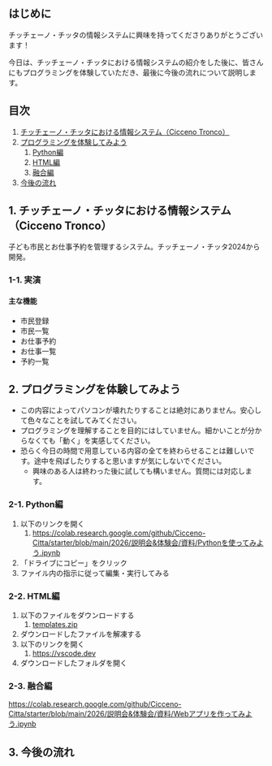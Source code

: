 ## はじめに

チッチェーノ・チッタの情報システムに興味を持ってくださりありがとうございます！

今日は、チッチェーノ・チッタにおける情報システムの紹介をした後に、皆さんにもプログラミングを体験していただき、最後に今後の流れについて説明します。

## 目次

1. [チッチェーノ・チッタにおける情報システム（Cicceno Tronco）](#1.%20チッチェーノ・チッタにおける情報システム（Cicceno%20Tronco）)
2. [プログラミングを体験してみよう](#2.%20プログラミングを体験してみよう)
	1. [Python編](#2-1.%20Python編)
	2. [HTML編](#2-2.%20HTML編)
	3. [融合編](#2-3.%20融合編)
3. [今後の流れ](#3.%20今後の流れ)

## 1. チッチェーノ・チッタにおける情報システム（Cicceno Tronco）

子ども市民とお仕事予約を管理するシステム。チッチェーノ・チッタ2024から開発。

### 1-1. 実演

#### 主な機能

- 市民登録
- 市民一覧
- お仕事予約
- お仕事一覧
- 予約一覧

## 2. プログラミングを体験してみよう

- この内容によってパソコンが壊れたりすることは絶対にありません。安心して色々なことを試してみてください。
- プログラミングを理解することを目的にはしていません。細かいことが分からなくても「動く」を実感してください。
- 恐らく今日の時間で用意している内容の全てを終わらせることは難しいです。途中を飛ばしたりすると思いますが気にしないでください。
	- 興味のある人は終わった後に試しても構いません。質問には対応します。

### 2-1. Python編

1. 以下のリンクを開く
	1. https://colab.research.google.com/github/Cicceno-Citta/starter/blob/main/2026/説明会&体験会/資料/Pythonを使ってみよう.ipynb
2. 「ドライブにコピー」をクリック
3. ファイル内の指示に従って編集・実行してみる

### 2-2. HTML編

1. 以下のファイルをダウンロードする
	1. [templates.zip](./資料/templates.zip)
2. ダウンロードしたファイルを解凍する
3. 以下のリンクを開く
	1. https://vscode.dev
4. ダウンロードしたフォルダを開く

### 2-3. 融合編

https://colab.research.google.com/github/Cicceno-Citta/starter/blob/main/2026/説明会&体験会/資料/Webアプリを作ってみよう.ipynb

## 3. 今後の流れ